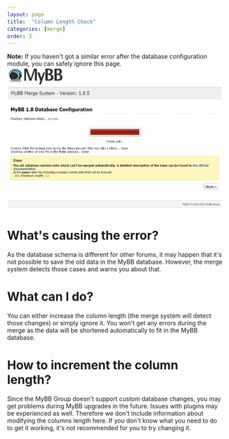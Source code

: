 ```yaml
---
layout: page
title:  "Column Length Check"
categories: [merge]
order: 3
---
```


**Note:** If you haven't got a similar error after the database configuration module, you can safely ignore this page.
[![Error Page](/assets/images/merge/column_length_error.png)](/assets/images/merge/column_length_error.png)

# What's causing the error?

As the database schema is different for other forums, it may happen that it's not possible to save the old data in the MyBB database. However, the merge system detects those cases and warns you about that.

# What can I do?

You can either increase the column length (the merge system will detect those changes) or simply ignore it. You won't get any errors during the merge as the data will be shortened automatically to fit in the MyBB database.

# How to increment the column length?

Since the MyBB Group doesn't support custom database changes, you may get problems during MyBB upgrades in the future. Issues with plugins may be experienced as well. Therefore we don't include information about modifying the columns length here. If you don't know what you need to do to get it working, it's not recommended for you to try changing it.
